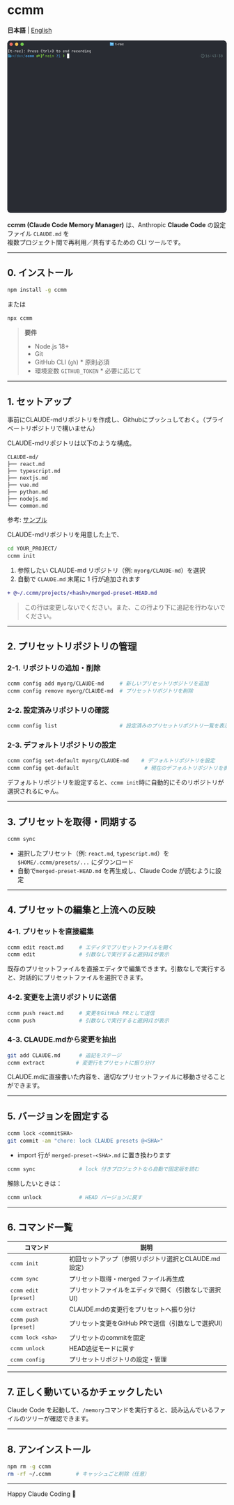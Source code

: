 # ccmm

**日本語** | [English](README.en.md)

![ccmm demo](https://raw.githubusercontent.com/Nasubikun/ccmm/main/ccmm.gif)

**ccmm (Claude Code Memory Manager)** は、Anthropic **Claude Code** の設定ファイル `CLAUDE.md` を  
複数プロジェクト間で再利用／共有するための CLI ツールです。

---

## 0. インストール

```bash
npm install -g ccmm
```

または
```bash
npx ccmm
```

> **要件**  
> - Node.js 18+  
> - Git  
> - GitHub CLI (`gh`) * 原則必須
> - 環境変数 `GITHUB_TOKEN` * 必要に応じて

---

## 1. セットアップ

事前にCLAUDE-mdリポジトリを作成し、Githubにプッシュしておく。（プライベートリポジトリで構いません）

CLAUDE-mdリポジトリは以下のような構成。
```
CLAUDE-md/
├── react.md
├── typescript.md
├── nextjs.md
├── vue.md
├── python.md
├── nodejs.md
└── common.md
```
参考: [サンプル](https://github.com/Nasubikun/CLAUDE-md)

CLAUDE-mdリポジトリを用意した上で、

```bash
cd YOUR_PROJECT/
ccmm init
```

1. 参照したい CLAUDE-md リポジトリ（例: `myorg/CLAUDE-md`）を選択  
2. 自動で `CLAUDE.md` 末尾に 1 行が追加されます

```diff
+ @~/.ccmm/projects/<hash>/merged-preset-HEAD.md
```

> この行は変更しないでください。また、この行より下に追記を行わないでください。

---

## 2. プリセットリポジトリの管理

### 2-1. リポジトリの追加・削除

```bash
ccmm config add myorg/CLAUDE-md     # 新しいプリセットリポジトリを追加
ccmm config remove myorg/CLAUDE-md  # プリセットリポジトリを削除
```

### 2-2. 設定済みリポジトリの確認

```bash
ccmm config list                    # 設定済みのプリセットリポジトリ一覧を表示
```

### 2-3. デフォルトリポジトリの設定

```bash
ccmm config set-default myorg/CLAUDE-md    # デフォルトリポジトリを設定
ccmm config get-default                     # 現在のデフォルトリポジトリを表示
```

デフォルトリポジトリを設定すると、`ccmm init`時に自動的にそのリポジトリが選択されるにゃん。

---

## 3. プリセットを取得・同期する

```bash
ccmm sync
```

- 選択したプリセット（例: `react.md`, `typescript.md`）を
  `$HOME/.ccmm/presets/...` にダウンロード  
- 自動で`merged-preset-HEAD.md` を再生成し、Claude Code が読むように設定

---

## 4. プリセットの編集と上流への反映

### 4-1. プリセットを直接編集

```bash
ccmm edit react.md     # エディタでプリセットファイルを開く
ccmm edit              # 引数なしで実行すると選択UIが表示
```

既存のプリセットファイルを直接エディタで編集できます。引数なしで実行すると、対話的にプリセットファイルを選択できます。

### 4-2. 変更を上流リポジトリに送信

```bash
ccmm push react.md     # 変更をGitHub PRとして送信
ccmm push              # 引数なしで実行すると選択UIが表示
```

### 4-3. CLAUDE.mdから変更を抽出

```bash
git add CLAUDE.md      # 追記をステージ
ccmm extract          # 変更行をプリセットに振り分け
```

CLAUDE.mdに直接書いた内容を、適切なプリセットファイルに移動させることができます。

---

## 5. バージョンを固定する

```bash
ccmm lock <commitSHA>
git commit -am "chore: lock CLAUDE presets @<SHA>"
```

- import 行が `merged-preset-<SHA>.md` に置き換わります  

```bash
ccmm sync              # lock 付きプロジェクトなら自動で固定版を読む
```

解除したいときは：

```bash
ccmm unlock            # HEAD バージョンに戻す
```

---

## 6. コマンド一覧

| コマンド | 説明 |
|----------|------|
| `ccmm init` | 初回セットアップ（参照リポジトリ選択とCLAUDE.md設定） |
| `ccmm sync` | プリセット取得・merged ファイル再生成 |
| `ccmm edit [preset]` | プリセットファイルをエディタで開く（引数なしで選択UI） |
| `ccmm extract` | CLAUDE.mdの変更行をプリセットへ振り分け |
| `ccmm push [preset]` | プリセット変更をGitHub PRで送信（引数なしで選択UI） |
| `ccmm lock <sha>` | プリセットのcommitを固定 |
| `ccmm unlock` | HEAD追従モードに戻す |
| `ccmm config` | プリセットリポジトリの設定・管理 |

---

## 7. 正しく動いているかチェックしたい

Claude Code を起動して、`/memory`コマンドを実行すると、読み込んでいるファイルのツリーが確認できます。

---

## 8. アンインストール

```bash
npm rm -g ccmm
rm -rf ~/.ccmm        # キャッシュごと削除（任意）
```

---

Happy Claude Coding 🚀